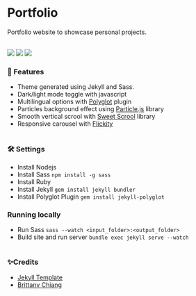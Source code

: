    <h1> Portfolio </h1>
Portfolio website to showcase personal projects. <br> <br>

<p> <img src="https://custom-icon-badges.herokuapp.com/badge/-In development-ea4aaa?color=F25278&style=for-the-badge&logo=star&logoColor=white"/>    <img src="https://custom-icon-badges.herokuapp.com/github/last-commit/natalianrs/natalianrs.github.io?color=F25278&style=for-the-badge&logo=history&logoColor=white"/> <img src="https://custom-icon-badges.herokuapp.com/github/deployments/natalianrs/natalianrs.github.io/github-pages?color=F25278&style=for-the-badge&logo=rocket&logoColor=white"/> 
   </p>
   
   
   
   


### 🔆 Features
- Theme generated using Jekyll and Sass. 
- Dark/light mode toggle with javascript
- Multilingual options with [Polyglot](https://github.com/untra/polyglot) plugin
- Particles background effect using [Particle.js](https://github.com/VincentGarreau/particles.js/) library
- Smooth vertical scrool with [Sweet Scrool](https://github.com/tsuyoshiwada/sweet-scroll) library
- Responsive carousel with [Flickity](https://github.com/metafizzy/flickity)

#
### 🛠 Settings 
- Install Nodejs
- Install Sass `npm install -g sass`
- Install Ruby
- Install Jekyll `gem install jekyll bundler`
- Install Polyglot Plugin `gem install jekyll-polyglot`

### Running locally
- Run Sass `sass --watch <input_folder>:<output_folder> `
- Build site and run server `bundle exec jekyll serve --watch`

#
### ✨Credits
- [Jekyll Template](https://github.com/nrandecker/particle) <br>
- [Brittany Chiang](https://github.com/bchiang7/v4)
